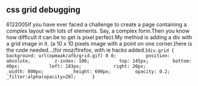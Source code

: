 <article><h1>css grid debugging</h1><time><span class="day">6</span><span class="month">12</span><span class="year">2005</span></time>If you have ever faced a challenge to create a page containing a complex layout with lots of elements. Say, a complex form.Then you know how difficult it can be to get is pixel perfect.My method is adding a div with a grid image in it. (a 10 x 10 pixels image with a point on one corner.)here is the code needed...(for moz/firefox, with ie hacks added.)<code>div.grid {			background: url(opmaak/afb/grid.gif) 0 0;			position: absolute;			z-index: 100;			top: 145px;			bottom: 40px;			left: 183px;			right: 20px;			_width: 800px;			_height: 600px;			opacity: 0.2;			_filter:alpha(opacity=20);		}</code></article>